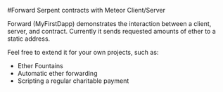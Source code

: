 #Forward
Serpent contracts with Meteor Client/Server

Forward (MyFirstDapp) demonstrates the interaction between a client, server, and contract. Currently it sends requested amounts of ether to a static address.

Feel free to extend it for your own projects, such as:
* Ether Fountains
* Automatic ether forwarding
* Scripting a regular charitable payment
